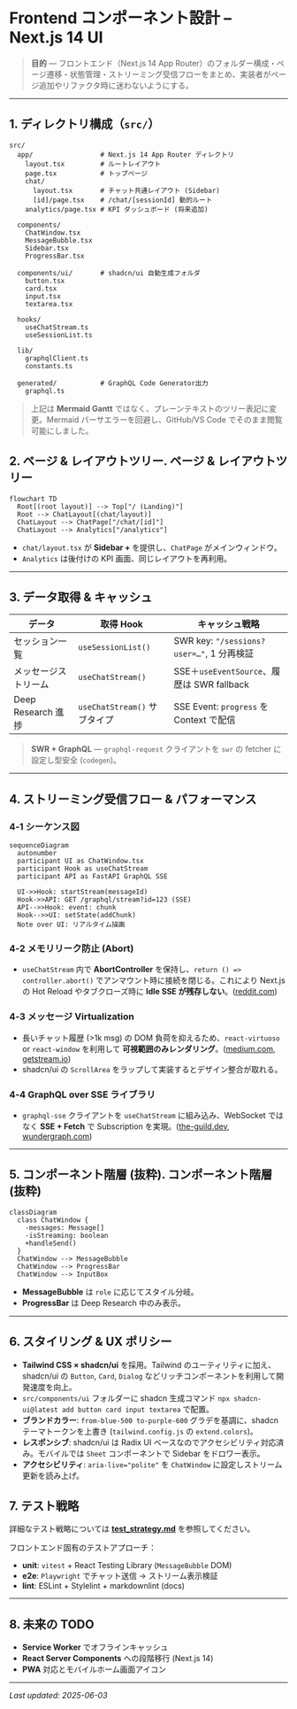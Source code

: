 # Frontend コンポーネント設計 – Next.js 14 UI

> **目的** — フロントエンド（Next.js 14 App Router）のフォルダー構成・ページ遷移・状態管理・ストリーミング受信フローをまとめ、実装者がページ追加やリファクタ時に迷わないようにする。

---

## 1. ディレクトリ構成（`src/`）

```text
src/
  app/                 # Next.js 14 App Router ディレクトリ
    layout.tsx         # ルートレイアウト
    page.tsx           # トップページ
    chat/
      layout.tsx       # チャット共通レイアウト (Sidebar)
      [id]/page.tsx    # /chat/[sessionId] 動的ルート
    analytics/page.tsx # KPI ダッシュボード (将来追加)

  components/
    ChatWindow.tsx
    MessageBubble.tsx
    Sidebar.tsx
    ProgressBar.tsx

  components/ui/       # shadcn/ui 自動生成フォルダ
    button.tsx
    card.tsx
    input.tsx
    textarea.tsx

  hooks/
    useChatStream.ts
    useSessionList.ts

  lib/
    graphqlClient.ts
    constants.ts

  generated/           # GraphQL Code Generator出力
    graphql.ts
```

> 上記は **Mermaid Gantt** ではなく、プレーンテキストのツリー表記に変更。Mermaid パーサエラーを回避し、GitHub/VS Code でそのまま閲覧可能にしました。

## 2. ページ & レイアウトツリー. ページ & レイアウトツリー

```mermaid
flowchart TD
  Root[(root layout)] --> Top["/ (Landing)"]
  Root --> ChatLayout[(chat/layout)]
  ChatLayout --> ChatPage["/chat/[id]"]
  ChatLayout --> Analytics["/analytics"]
```

* `chat/layout.tsx` が **Sidebar + <Outlet />** を提供し、`ChatPage` がメインウィンドウ。
* `Analytics` は後付けの KPI 画面、同じレイアウトを再利用。

---

## 3. データ取得 & キャッシュ

| データ              | 取得 Hook                 | キャッシュ戦略                               |
| ---------------- | ----------------------- | ------------------------------------- |
| セッション一覧          | `useSessionList()`      | SWR key: `"/sessions?user=…"`, 1 分再検証 |
| メッセージストリーム       | `useChatStream()`       | SSE＋`useEventSource`、履歴は SWR fallback |
| Deep Research 進捗 | `useChatStream()` サブタイプ | SSE Event: `progress` を Context で配信   |

> **SWR + GraphQL** — `graphql-request` クライアントを `swr` の fetcher に設定し型安全 (`codegen`)。

---

## 4. ストリーミング受信フロー & パフォーマンス

### 4‑1 シーケンス図

```mermaid
sequenceDiagram
  autonumber
  participant UI as ChatWindow.tsx
  participant Hook as useChatStream
  participant API as FastAPI GraphQL SSE

  UI->>Hook: startStream(messageId)
  Hook->>API: GET /graphql/stream?id=123 (SSE)
  API-->>Hook: event: chunk
  Hook-->>UI: setState(addChunk)
  Note over UI: リアルタイム描画
```

### 4‑2 メモリリーク防止 (Abort)

* `useChatStream` 内で **AbortController** を保持し、`return () => controller.abort()` でアンマウント時に接続を閉じる。これにより Next.js の Hot Reload やタブクローズ時に **Idle SSE が残存しない**。([reddit.com](https://www.reddit.com/r/nextjs/comments/1f4ay40/server_sent_events/?utm_source=chatgpt.com))

### 4‑3 メッセージ **Virtualization**

* 長いチャット履歴 (>1k msg) の DOM 負荷を抑えるため、`react-virtuoso` or `react-window` を利用して **可視範囲のみレンダリング**。([medium.com](https://medium.com/%40ignatovich.dm/virtualization-in-react-improving-performance-for-large-lists-3df0800022ef?utm_source=chatgpt.com), [getstream.io](https://getstream.io/chat/docs/sdk/react/components/core-components/virtualized_list/?utm_source=chatgpt.com))
* shadcn/ui の `ScrollArea` をラップして実装するとデザイン整合が取れる。

### 4‑4 GraphQL over SSE ライブラリ

* `graphql-sse` クライアントを `useChatStream` に組み込み、WebSocket ではなく **SSE + Fetch** で Subscription を実現。([the-guild.dev](https://the-guild.dev/graphql/hive/blog/graphql-over-sse?utm_source=chatgpt.com), [wundergraph.com](https://wundergraph.com/blog/deprecate_graphql_subscriptions_over_websockets?utm_source=chatgpt.com))

---

## 5. コンポーネント階層 (抜粋). コンポーネント階層 (抜粋)

```mermaid
classDiagram
  class ChatWindow {
    -messages: Message[]
    -isStreaming: boolean
    +handleSend()
  }
  ChatWindow --> MessageBubble
  ChatWindow --> ProgressBar
  ChatWindow --> InputBox
```

* **MessageBubble** は `role` に応じてスタイル分岐。
* **ProgressBar** は Deep Research 中のみ表示。

---

## 6. スタイリング & UX ポリシー

* **Tailwind CSS × shadcn/ui** を採用。Tailwind のユーティリティに加え、shadcn/ui の `Button`, `Card`, `Dialog` などリッチコンポーネントを利用して開発速度を向上。
* `src/components/ui` フォルダーに shadcn 生成コマンド `npx shadcn-ui@latest add button card input textarea` で配置。
* **ブランドカラー**: `from-blue-500 to-purple-600` グラデを基調に、shadcn テーマトークンを上書き (`tailwind.config.js` の `extend.colors`)。
* **レスポンシブ**: shadcn/ui は Radix UI ベースなのでアクセシビリティ対応済み。モバイルでは `Sheet` コンポーネントで Sidebar をドロワー表示。
* **アクセシビリティ**: `aria-live="polite"` を `ChatWindow` に設定しストリーム更新を読み上げ。

## 7. テスト戦略

詳細なテスト戦略については **[test_strategy.md](test_strategy.md)** を参照してください。

フロントエンド固有のテストアプローチ：

* **unit**: `vitest` + React Testing Library (`MessageBubble` DOM)
* **e2e**: `Playwright` でチャット送信 → ストリーム表示検証
* **lint**: ESLint + Stylelint + markdownlint (docs)

---

## 8. 未来の TODO

* **Service Worker** でオフラインキャッシュ
* **React Server Components** への段階移行 (Next.js 14)
* **PWA** 対応とモバイルホーム画面アイコン

---

*Last updated: 2025-06-03*
